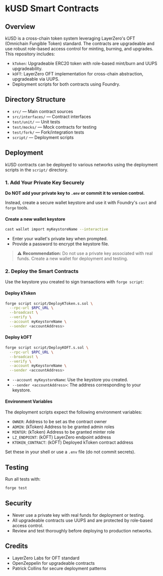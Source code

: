 # kUSD Smart Contracts

## Overview

kUSD is a cross-chain token system leveraging LayerZero's OFT (Omnichain Fungible Token) standard. The contracts are upgradeable and use robust role-based access control for minting, burning, and upgrades. This repository includes:

- `kToken`: Upgradeable ERC20 token with role-based mint/burn and UUPS upgradeability.
- `kOFT`: LayerZero OFT implementation for cross-chain abstraction, upgradeable via UUPS.
- Deployment scripts for both contracts using Foundry.

## Directory Structure

- `src/` — Main contract sources
- `src/interfaces/` — Contract interfaces
- `test/unit/` — Unit tests
- `test/mocks/` — Mock contracts for testing
- `test/fork/` — Fork/integration tests
- `script/` — Deployment scripts

## Deployment

kUSD contracts can be deployed to various networks using the deployment scripts in the `script/` directory.

### 1. Add Your Private Key Securely

**Do NOT add your private key to `.env` or commit it to version control.**

Instead, create a secure wallet keystore and use it with Foundry's `cast` and `forge` tools.

#### Create a new wallet keystore

```sh
cast wallet import myKeystoreName --interactive
```
- Enter your wallet's private key when prompted.
- Provide a password to encrypt the keystore file.

> ⚠️ **Recommendation:**
> Do not use a private key associated with real funds. Create a new wallet for deployment and testing.

### 2. Deploy the Smart Contracts

Use the keystore you created to sign transactions with `forge script`:

#### Deploy kToken

```sh
forge script script/DeployKToken.s.sol \
  --rpc-url $RPC_URL \
  --broadcast \
  --verify \
  --account myKeystoreName \
  --sender <accountAddress>
```

#### Deploy kOFT

```sh
forge script script/DeployKOFT.s.sol \
  --rpc-url $RPC_URL \
  --broadcast \
  --verify \
  --account myKeystoreName \
  --sender <accountAddress>
```

- `--account myKeystoreName`: Use the keystore you created.
- `--sender <accountAddress>`: The address corresponding to your keystore.

#### Environment Variables

The deployment scripts expect the following environment variables:
- `OWNER`: Address to be set as the contract owner
- `ADMIN`: (kToken) Address to be granted admin roles
- `MINTER`: (kToken) Address to be granted minter role
- `LZ_ENDPOINT`: (kOFT) LayerZero endpoint address
- `KTOKEN_CONTRACT`: (kOFT) Deployed kToken contract address

Set these in your shell or use a `.env` file (do not commit secrets).

## Testing

Run all tests with:

```sh
forge test
```

## Security

- Never use a private key with real funds for deployment or testing.
- All upgradeable contracts use UUPS and are protected by role-based access control.
- Review and test thoroughly before deploying to production networks.

## Credits

- LayerZero Labs for OFT standard
- OpenZeppelin for upgradeable contracts
- Patrick Collins for secure deployment patterns

